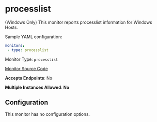 <!--- GENERATED BY gomplate from scripts/docs/monitor-page.md.tmpl --->

# processlist

 (Windows Only) This monitor reports processlist
information for Windows Hosts.

Sample YAML configuration:

```yaml
monitors:
 - type: processlist
```


Monitor Type: `processlist`

[Monitor Source Code](https://github.com/signalfx/signalfx-agent/tree/master/internal/monitors/processlist)

**Accepts Endpoints**: No

**Multiple Instances Allowed**: **No**

## Configuration

This monitor has no configuration options.






